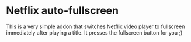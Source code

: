 # Netflix auto-fullscreen

This is a very simple addon that switches Netflix video player to fullscreen immediately after playing a title.  It presses the fullscreen button for you ;)
